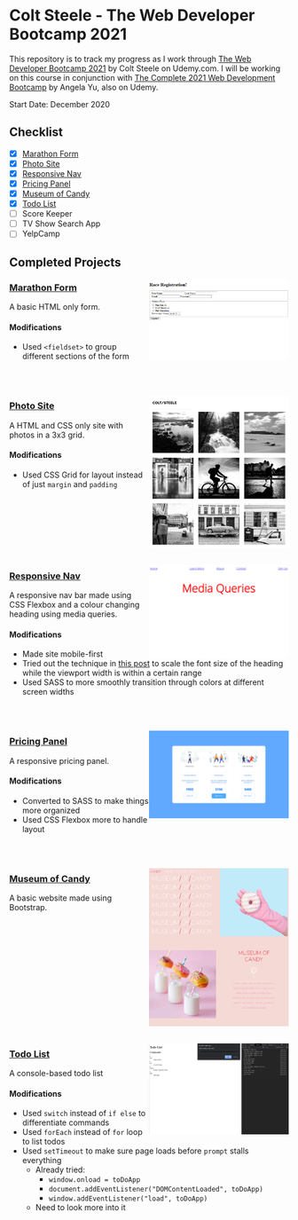 # Colt Steele - The Web Developer Bootcamp 2021

This repository is to track my progress as I work through [The Web Developer Bootcamp 2021](https://www.udemy.com/course/the-web-developer-bootcamp/) by Colt Steele on Udemy.com. I will be working on this course in conjunction with [The Complete 2021 Web Development Bootcamp](https://www.udemy.com/course/the-complete-web-development-bootcamp/) by Angela Yu, also on Udemy.

Start Date: December 2020

## Checklist

- [x] [Marathon Form](#marathon-form)
- [x] [Photo Site](#photo-site)
- [x] [Responsive Nav](#responsive-nav)
- [x] [Pricing Panel](#pricing-panel)
- [x] [Museum of Candy](#museum-of-candy)
- [x] [Todo List](#todo-list)
- [ ] Score Keeper
- [ ] TV Show Search App
- [ ] YelpCamp

## Completed Projects


<img align="right" width="50%" src="images/01-marathon-form-screenshot.png" alt="Screenshot of Marathon Form"/>

### [Marathon Form](https://mmanogaran.github.io/web-dev-colt-steele/01-marathon-form/index.html)

A basic HTML only form.
#### Modifications
- Used `<fieldset>` to group different sections of the form

<br clear="right"/><br>

<img align="right" width="50%" src="images/02-photo-site-screenshot.png" alt="Screenshot of Photo Site"/>

### [Photo Site](https://mmanogaran.github.io/web-dev-colt-steele/02-photo-site/index.html)


A HTML and CSS only site with photos in a 3x3 grid.
#### Modifications
- Used CSS Grid for layout instead of just `margin` and `padding`

<br clear="right"/><br>

<img align="right" width="50%" src="images/03-responsive-nav-screenshot.png" alt="Screenshot of Responsive Nav" />

### [Responsive Nav](https://mmanogaran.github.io/web-dev-colt-steele/03-responsive-nav/index.html)

A responsive nav bar made using CSS Flexbox and a colour changing heading using media queries.

#### Modifications
- Made site mobile-first
- Tried out the technique in [this post](https://www.madebymike.com.au/writing/precise-control-responsive-typography/) to scale the font size of the heading while the viewport width is within a certain range
- Used SASS to more smoothly transition through colors at different screen widths

<br clear="right"/><br>

<img align="right"  width="50%" src="images/04-pricing-panel-screenshot.png" alt="Screenshot of Pricing Panel" />

### [Pricing Panel](https://mmanogaran.github.io/web-dev-colt-steele/04-pricing-panel/index.html)

A responsive pricing panel.

#### Modifications
- Converted to SASS to make things more organized
- Used CSS Flexbox more to handle layout

<br clear="right"/><br>


<img align="right"  width="50%" src="images/05-museum-of-candy-screenshot.png" alt="Screenshot of Museum of Candy" />

### [Museum of Candy](https://mmanogaran.github.io/web-dev-colt-steele/05-museum-of-candy/index.html)

A basic website made using Bootstrap.

<br clear="right"/><br>

<img align="right"  width="50%" src="images/06-todo-list-screenshot.png" alt="Screenshot of Todo List" />

### [Todo List](https://mmanogaran.github.io/web-dev-colt-steele/06-todo-list/index.html)

A console-based todo list

#### Modifications
- Used `switch` instead of `if else` to differentiate commands
- Used `forEach` instead of `for` loop to list todos
- Used `setTimeout` to make sure page loads before `prompt` stalls everything
  - Already tried:
    - `window.onload = toDoApp`
    - `document.addEventListener("DOMContentLoaded", toDoApp)`
    - `window.addEventListener("load", toDoApp)`
  - Need to look more into it

<br clear="right"/><br>